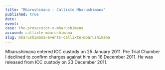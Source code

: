 ```yaml
---
title: "Mbarushimana - Callixte Mbarushimana"
published: true
date:
event:
case: the-prosecutor-v-mbarushimana
accused: callixte-mbarushimana
slug: mbarushimana-events-callixte-mbarushimana
---
```


Mbarushimana entered ICC custody on 25 January 2011. Pre Trial Chamber I declined to confirm charges against him on 16 December 2011. He was released from ICC custody on 23 December 2011.

